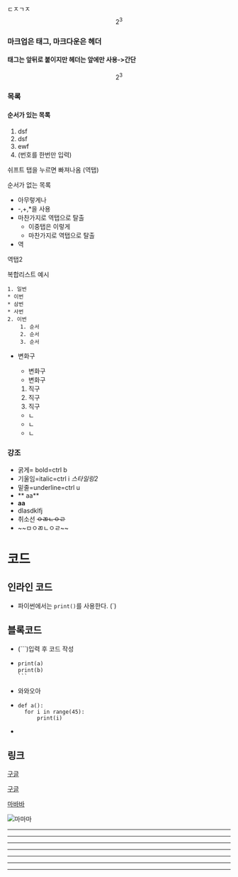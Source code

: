 ㄷㅈㄱㅈ
$$
2^3 
$$

### 마크업은 태그, 마크다운은 헤더

#### 태그는 앞뒤로 붙이지만 헤더는 앞에만 사용->간단

$$
2^3
$$

> 
>
> 

### 목록

#### 순서가 있는 목록

1. dsf
2. dsf
3. ewf
4. (번호를 한번만 입력)

쉬프트 탭을 누르면 빠져나옴 (역탭)

순서가 없는 목록

- 아무렇게나
- -,+,*을 사용
- 마찬가지로 역탭으로 탈출
  - 이중탭은 이렇게
  - 마찬가지로 역탭으로 탈출
- 역

역탭2



복합리스트 예시

	1. 일번
    * 이번
    * 삼번
    * 사번
	2. 이번
    	1. 순서
    	2. 순서
    	3. 순서

* 변화구

  * 변화구
  * 변화구

  1. 직구
  2. 직구
  3. 직구

  - ㄴ
  - ㄴ
  - ㄴ



### 강조

- 굵게= bold=ctrl b
- 기울임=italic=ctrl i *스타일링2*
- 밑줄=underline=ctrl u
- ** aa**
- **aa**
- dlasdklfj
- 취소선 ~~ㅇㄻㄴㅇㄹ~~
- \~~ㅁㅇㄻㄴㅇㄹ~~



# 코드

## 인라인 코드

- 파이썬에서는 `print()`를 사용한다. (`)

## 블록코드

- (```)입력 후 코드 작성

- ````def func(a):
  print(a)
  print(b)
  ```
  
  ````

- 와와오아

- ``` print(a) print(b)
  def a():
  	for i in range(45):
  		print(i)
  ```

- 

## 링크

[구글](google.com)

[구글](google.com)

[마바바](ㅁㅇ라ㅣㅁ)

![마마마](C:\Users\SSAFY\Documents\#QQKp_e.jpg)





























---

___

---

___

____

-----

***

